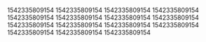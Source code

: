 1542335809154
1542335809154
1542335809154
1542335809154
1542335809154
1542335809154
1542335809154
1542335809154
1542335809154
1542335809154
1542335809154
1542335809154
1542335809154
1542335809154
1542335809154
